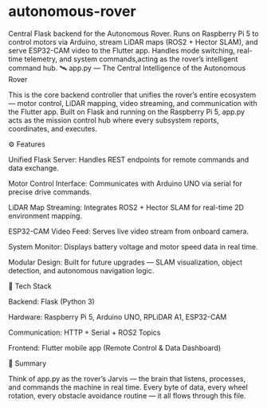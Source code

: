 # autonomous-rover
Central Flask backend for the Autonomous Rover. Runs on Raspberry Pi 5 to control motors via Arduino, stream LiDAR maps (ROS2 + Hector SLAM), and serve ESP32-CAM video to the Flutter app. Handles mode switching, real-time telemetry, and system commands,acting as the rover’s intelligent command hub.
🛰️ app.py — The Central Intelligence of the Autonomous Rover

This is the core backend controller that unifies the rover’s entire ecosystem — motor control, LiDAR mapping, video streaming, and communication with the Flutter app. Built on Flask and running on the Raspberry Pi 5, app.py acts as the mission control hub where every subsystem reports, coordinates, and executes.

⚙️ Features

Unified Flask Server: Handles REST endpoints for remote commands and data exchange.

Motor Control Interface: Communicates with Arduino UNO via serial for precise drive commands.

LiDAR Map Streaming: Integrates ROS2 + Hector SLAM for real-time 2D environment mapping.

ESP32-CAM Video Feed: Serves live video stream from onboard camera.

System Monitor: Displays battery voltage and motor speed data in real time.

Modular Design: Built for future upgrades — SLAM visualization, object detection, and autonomous navigation logic.

🧠 Tech Stack

Backend: Flask (Python 3)

Hardware: Raspberry Pi 5, Arduino UNO, RPLiDAR A1, ESP32-CAM

Communication: HTTP + Serial + ROS2 Topics

Frontend: Flutter mobile app (Remote Control & Data Dashboard)

🚀 Summary

Think of app.py as the rover’s Jarvis — the brain that listens, processes, and commands the machine in real time. Every byte of data, every wheel rotation, every obstacle avoidance routine — it all flows through this file.
